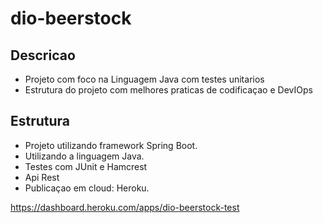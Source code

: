 # dio-beerstock

## Descricao
 - Projeto com foco na Linguagem Java com testes unitarios
 - Estrutura do projeto com melhores praticas de codificaçao e DevIOps
 
## Estrutura
 - Projeto utilizando framework Spring Boot.
 - Utilizando a linguagem Java.
 - Testes com JUnit e Hamcrest
 - Api Rest
 - Publicaçao em cloud: Heroku.

https://dashboard.heroku.com/apps/dio-beerstock-test
